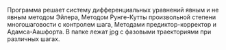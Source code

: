 Программа решает систему дифференциальных уравнений явным и не явным методом Эйлера, Методом Рунге-Кутты произвольной степени многошаговости с контролем шага, Методами предиктор-корректор и Адамса-Аашфорта. В папке лежат jpg с фазовыми траекториями при различных шагах. 
